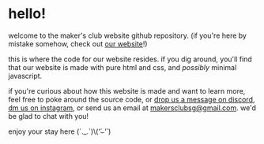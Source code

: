 # hello!

welcome to the maker's club website github repository. (if you're here by mistake somehow, check out [our website](https://makersclubsg.github.io)!)

this is where the code for our website resides. if you dig around, you'll find that our website is made with pure html and css, and _possibly_ minimal javascript.

if you're curious about how this website is made and want to learn more, feel free to poke around the source code, or [drop us a message on discord](https://discord.com/invite/xKNGvVrWX7), [dm us on instagram](https://www.instagram.com/makersclubsg/), or send us an email at makersclubsg@gmail.com. we'd be glad to chat with you!

enjoy your stay here (´._.`)\\(‘́⌣’̀ )
